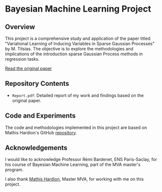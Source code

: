# Bayesian Machine Learning Project

## Overview

This project is a comprehensive study and application of the paper titled "Variational Learning of Inducing Variables in Sparse Gaussian Processes" by M. Titsias. The objective is to explore the methodologies and implications of the introduction sparse Gaussian Process methods in regression tasks.

[Read the original paper](https://proceedings.mlr.press/v5/titsias09a.html)

## Repository Contents

- `Report.pdf`: Detailed report of my work and findings based on the original paper.

## Code and Experiments

The code and methodologies implemented in this project are based on Mathis Hardion's GitHub [repository](https://github.com/mhardion/VARSGP).

## Acknowledgements

I would like to acknowledge Professor Rémi Bardenet, ENS Paris-Saclay, for his course of Bayesian Machine Learning, part of the MVA master's program.

I also thank [Mathis Hardion](https://www.linkedin.com/in/mathis-hardion-9658201bb/), Master MVA, for working with me on this project.

